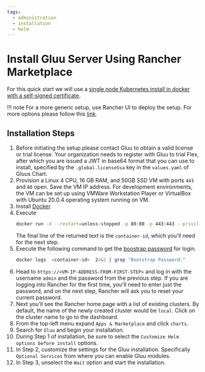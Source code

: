 ```yaml
---
tags:
  - administration
  - installation
  - helm
---
```


# Install Gluu Server Using Rancher Marketplace

For this quick start we will use a [single node Kubernetes install in docker with a self-signed certificate](https://rancher.com/docs/rancher/v2.6/en/installation/other-installation-methods/single-node-docker/).

!!! note
    For a more generic setup, use Rancher UI to deploy the setup. For more options please follow this [link](https://rancher.com/docs/rancher/v2.6/en/installation/).


## Installation Steps

1. Before initiating the setup please contact Gluu to obtain a valid license or trial license. Your organization needs to register with Gluu to trial Flex, after which you are issued a JWT in base64 format that you can use to install, specified by the `.global.licenseSsa` key in the `values.yaml` of Gluus Chart.
2. Provision a Linux 4 CPU, 16 GB RAM, and 50GB SSD VM with ports `443` and `80` open. Save the VM IP address. For development environments, the VM can be set up using VMWare Workstation Player or VirtualBox with Ubuntu 20.0.4 operating system running on VM.
3. Install [Docker](https://docs.docker.com/engine/install/).
4. Execute
    ```bash
    docker run -d --restart=unless-stopped -p 80:80 -p 443:443 --privileged rancher/rancher:latest
    ```
   The final line of the returned text is the `container-id`, which you'll need for the next step.
5. Execute the following command to get the [boostrap password](https://rancher.com/docs/rancher/v2.6/en/installation/resources/bootstrap-password/#specifying-the-bootstrap-password-in-docker-installs) for login.
    ```bash
    docker logs  <container-id>  2>&1 | grep "Bootstrap Password:"
    ```
6. Head to `https://<VM-IP-ADDRESS-FROM-FIRST-STEP>` and log in with the username `admin` and the password from the previous step. If you are logging into Rancher for the first time, you'll need to enter just the password, and on the next step, Rancher will ask you to reset your current password.
7. Next you'll see the Rancher home page with a list of existing clusters. By default, the name of the newly created cluster would be `local`. Click on the cluster name to go to the dashboard.
8. From the top-left menu expand `Apps & Marketplace` and click `charts`.
9. Search for `Gluu` and begin your installation.
10. During Step 1 of installation, be sure to select the `Customize Helm options before install` options.
11. In Step 2, customize the settings for the Gluu installation. Specifically `Optional Services` from where you can enable Gluu modules.
12. In Step 3, unselect the `Wait` option and start the installation.

